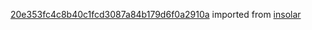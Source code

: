 [20e353fc4c8b40c1fcd3087a84b179d6f0a2910a](https://github.com/insolar/insolar/commit/20e353fc4c8b40c1fcd3087a84b179d6f0a2910a) imported from [insolar](https://github.com/insolar/insolar)
